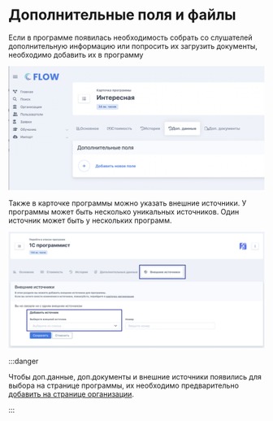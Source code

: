 # Дополнительные поля и файлы

Если в программе появилась необходимость собрать со слушателей дополнительную информацию или попросить их загрузить документы, необходимо добавить их в программу&#x20;

![](<../../.gitbook/assets/image (16).png>)

Также в карточке программы можно указать внешние источники. У программы может быть несколько уникальных источников. Один источник может быть у нескольких программ.&#x20;

![](<../../.gitbook/assets/image (2).png>)

:::danger

Чтобы доп.данные, доп.документы и внешние источники появились для выбора на странице программы, их необходимо предварительно [добавить на странице организации](../../organizaciya/dopolnitelnye-dokumenty-i-polya-vvoda-dannykh.md).

:::

